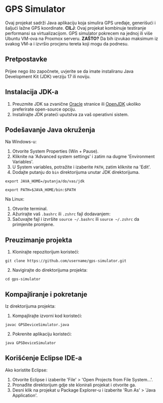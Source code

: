 # GPS Simulator

Ovaj projekat sadrži Java aplikaciju koja simulira GPS uređaje, generišući i šaljući lažne GPS koordinate. **CILJ**: Ovaj projekat kombinuje testiranje performansi sa virtualizacijom. 
GPS simulator pokrecem na jednoj ili više Ubuntu VM-ova na Proxmox serveru. **ZAŠTO?** Da bih izvukao maksimum iz svakog VM-a i izvršio procjenu tereta koji mogu da podnesu.

## Pretpostavke

Prijee nego što započnete, uvjerite se da imate instaliranu Java Development Kit (JDK) verziju 17 ili noviju.

## Instalacija JDK-a

1. Preuzmite JDK sa zvanične [Oracle](https://www.oracle.com/java/technologies/javase-jdk11-downloads.html) stranice ili [OpenJDK](https://jdk.java.net/) ukoliko preferirate open-source opciju.
2. Instalirajte JDK prateći uputstva za vaš operativni sistem.

## Podešavanje Java okruženja

Na Windows-u:

1. Otvorite System Properties (Win + Pause).
2. Kliknite na 'Advanced system settings' i zatim na dugme 'Environment Variables'.
3. U System variables, potražite i izaberite `PATH`, zatim kliknite na 'Edit'.
4. Dodajte putanju do `bin` direktorijuma unutar JDK direktorijuma.

`export JAVA_HOME=/putanja/do/vas/jdk`

`export PATH=$JAVA_HOME/bin:$PATH`

Na Linux:

1. Otvorite terminal.
2. Ažurirajte vaš `.bashrc` ili `.zshrc` fajl dodavanjem:
3. Sačuvajte fajl i izvršite `source ~/.bashrc` ili `source ~/.zshrc` da primjenite promjene.

## Preuzimanje projekta

1. Klonirajte repozitorijum koristeći:

`git clone https://github.com/username/gps-simulator.git`

2. Navigirajte do direktorijuma projekta:

`cd gps-simulator`

## Kompajliranje i pokretanje

Iz direktorijuma projekta:

1. Kompajlirajte izvorni kod koristeći:

`javac GPSDeviceSimulator.java`

2. Pokrenite aplikaciju koristeći:

`java GPSDeviceSimulator`


## Korišćenje Eclipse IDE-a

Ako koristite Eclipse:

1. Otvorite Eclipse i izaberite 'File' > 'Open Projects from File System...'.
2. Pronađite direktorijum gdje ste klonirali projekat i otvorite ga.
3. Desni klik na projekat u Package Explorer-u i izaberite 'Run As' > 'Java Application'.



